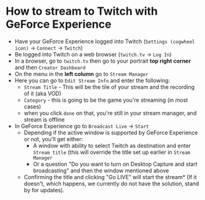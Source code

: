 # How to stream to Twitch with GeForce Experience
- Have your GeForce Experience logged into Twitch (`Settings (cogwheel icon)` -> `Connect` -> `Twitch`)
- Be logged into Twitch on a web browser (`twitch.tv` -> `Log In`)
- In a browser, go to `twitch.tv` then go to your portrait **top right corner** and then `Creator Dashboard` 
- On the menu in the **left column** go to `Stream Manager`
- Here you can go to `Edit Stream Info` and enter the following:
  - `Stream Title` - This will be the tile of your stream and the recording of it (aka VOD)
  - `Category` - this is going to be the game you're streaming (in most cases)
  - when you click `done` on that, you're still in your stream manager, and stream is offline
- In GeForce Experience go to `Broadcast Live` -> `Start`
  - Depending if the active window is supported by GeForce Experience or not, you'll get either:
    - A window with ability to select Twitch as destination and enter `Stream title` (this will override the title set up earlier in `Stream Manager`
    - Or a question "Do you want to turn on Desktop Capture and start broadcasting" and then the window mentioned above
  - Confirming the title and clicking "Go LIVE" will start the stream* (If it doesn't, which happens, we currently do not have the solution, stand by for updates).
